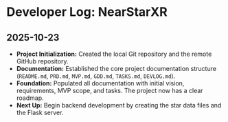 # Developer Log: NearStarXR

## 2025-10-23
*   **Project Initialization:** Created the local Git repository and the remote GitHub repository.
*   **Documentation:** Established the core project documentation structure (`README.md`, `PRD.md`, `MVP.md`, `GDD.md`, `TASKS.md`, `DEVLOG.md`).
*   **Foundation:** Populated all documentation with initial vision, requirements, MVP scope, and tasks. The project now has a clear roadmap.
*   **Next Up:** Begin backend development by creating the star data files and the Flask server.